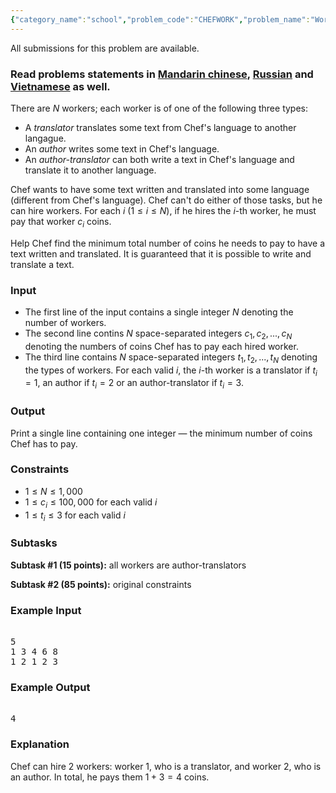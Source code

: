 ```yaml
---
{"category_name":"school","problem_code":"CHEFWORK","problem_name":"Workers","languages_supported":{"0":"C","1":"CPP14","2":"JAVA","3":"PYTH","4":"PYTH 3.5","5":"PYPY","6":"CS2","7":"PAS fpc","8":"PAS gpc","9":"RUBY","10":"PHP","11":"GO","12":"NODEJS","13":"HASK","14":"rust","15":"SCALA","16":"swift","17":"D","18":"PERL","19":"FORT","20":"WSPC","21":"ADA","22":"CAML","23":"ICK","24":"BF","25":"ASM","26":"CLPS","27":"PRLG","28":"ICON","29":"SCM qobi","30":"PIKE","31":"ST","32":"NICE","33":"LUA","34":"BASH","35":"NEM","36":"LISP sbcl","37":"LISP clisp","38":"SCM guile","39":"JS","40":"ERL","41":"TCL","42":"kotlin","43":"PERL6","44":"TEXT","45":"SCM chicken","46":"CLOJ","47":"COB","48":"FS"},"max_timelimit":0.5,"source_sizelimit":50000,"problem_author":"adlet_zeineken","problem_tester":null,"date_added":"3-04-2018","tags":{"0":"adlet_zeineken","1":"april18","2":"array","3":"cakewalk","4":"looping","5":"minimum_element"},"editorial_url":"https://discuss.codechef.com/problems/CHEFWORK","time":{"view_start_date":1523957400,"submit_start_date":1523957400,"visible_start_date":1523957400,"end_date":1735669800},"is_direct_submittable":false,"layout":"problem"}
---
```

<span class="solution-visible-txt">All submissions for this problem are available.</span><h3>Read problems statements in <a target="_blank" 
href="http://www.codechef.com/download/translated/APRIL18/mandarin/CHEFWORK.pdf">Mandarin chinese</a>, <a target="_blank" 
href="http://www.codechef.com/download/translated/APRIL18/russian/CHEFWORK.pdf">Russian</a> and <a target="_blank" 
href="http://www.codechef.com/download/translated/APRIL18/vietnamese/CHEFWORK.pdf">Vietnamese</a> as well.</h3>

There are $N$ workers; each worker is of one of the following three types:
- A *translator* translates some text from Chef's language to another langague.
- An *author* writes some text in Chef's language.
- An *author-translator* can both write a text in Chef's language and translate it to another language.

Chef wants to have some text written and translated into some language (different from Chef's language). Chef can't do either of those tasks, but he can hire workers. For each $i$ ($1 \le i \le N$), if he hires the $i$-th worker, he must pay that worker $c_i$ coins.

Help Chef find the minimum total number of coins he needs to pay to have a text written and translated. It is guaranteed that it is possible to write and translate a text.

### Input
- The first line of the input contains a single integer $N$ denoting the number of workers.
- The second line contins $N$ space-separated integers $c_1, c_2, ..., c_N$ denoting the numbers of coins Chef has to pay each hired worker.
- The third line contains $N$ space-separated integers $t_1, t_2, ..., t_N$ denoting the types of workers. For each valid $i$, the $i$-th worker is a translator if $t_i = 1$, an author if $t_i = 2$ or an author-translator if $t_i = 3$.

### Output
Print a single line containing one integer — the minimum number of coins Chef has to pay.

### Constraints
- $1 \le N \le 1,000$
- $1 \le c_i \le 100,000$ for each valid $i$
- $1 \le t_i \le 3$ for each valid $i$

### Subtasks
**Subtask #1 (15 points):** all workers are author-translators

**Subtask #2 (85 points):** original constraints

### Example Input
<pre><tt>
5   
1 3 4 6 8   
1 2 1 2 3   
</tt></pre>

### Example Output
<pre><tt>
4
</tt></pre>

### Explanation
Chef can hire 2 workers: worker 1, who is a translator, and worker 2, who is an author. In total, he pays them $1 + 3 = 4$ coins.
